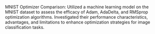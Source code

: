 MNIST Optimizer Comparison: Utilized a machine learning model on the MNIST dataset to assess the efficacy of Adam, AdaDelta, and RMSprop optimization algorithms. Investigated their performance characteristics, advantages, and limitations to enhance optimization strategies for image classification tasks.
